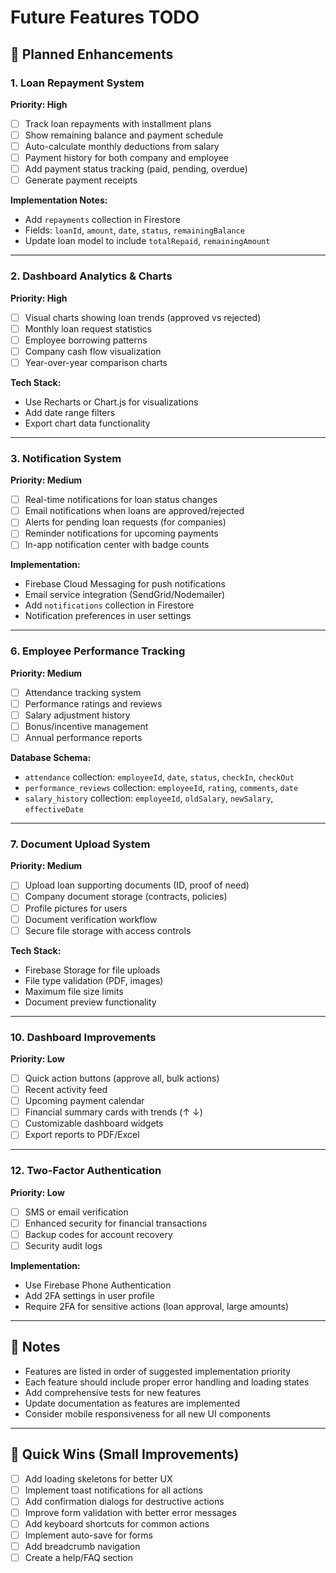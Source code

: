 # Future Features TODO

## 🚀 Planned Enhancements

### 1. Loan Repayment System
**Priority: High**
- [ ] Track loan repayments with installment plans
- [ ] Show remaining balance and payment schedule
- [ ] Auto-calculate monthly deductions from salary
- [ ] Payment history for both company and employee
- [ ] Add payment status tracking (paid, pending, overdue)
- [ ] Generate payment receipts

**Implementation Notes:**
- Add `repayments` collection in Firestore
- Fields: `loanId`, `amount`, `date`, `status`, `remainingBalance`
- Update loan model to include `totalRepaid`, `remainingAmount`

---

### 2. Dashboard Analytics & Charts
**Priority: High**
- [ ] Visual charts showing loan trends (approved vs rejected)
- [ ] Monthly loan request statistics
- [ ] Employee borrowing patterns
- [ ] Company cash flow visualization
- [ ] Year-over-year comparison charts

**Tech Stack:**
- Use Recharts or Chart.js for visualizations
- Add date range filters
- Export chart data functionality

---

### 3. Notification System
**Priority: Medium**
- [ ] Real-time notifications for loan status changes
- [ ] Email notifications when loans are approved/rejected
- [ ] Alerts for pending loan requests (for companies)
- [ ] Reminder notifications for upcoming payments
- [ ] In-app notification center with badge counts

**Implementation:**
- Firebase Cloud Messaging for push notifications
- Email service integration (SendGrid/Nodemailer)
- Add `notifications` collection in Firestore
- Notification preferences in user settings

---

### 6. Employee Performance Tracking
**Priority: Medium**
- [ ] Attendance tracking system
- [ ] Performance ratings and reviews
- [ ] Salary adjustment history
- [ ] Bonus/incentive management
- [ ] Annual performance reports

**Database Schema:**
- `attendance` collection: `employeeId`, `date`, `status`, `checkIn`, `checkOut`
- `performance_reviews` collection: `employeeId`, `rating`, `comments`, `date`
- `salary_history` collection: `employeeId`, `oldSalary`, `newSalary`, `effectiveDate`

---

### 7. Document Upload System
**Priority: Medium**
- [ ] Upload loan supporting documents (ID, proof of need)
- [ ] Company document storage (contracts, policies)
- [ ] Profile pictures for users
- [ ] Document verification workflow
- [ ] Secure file storage with access controls

**Tech Stack:**
- Firebase Storage for file uploads
- File type validation (PDF, images)
- Maximum file size limits
- Document preview functionality

---

### 10. Dashboard Improvements
**Priority: Low**
- [ ] Quick action buttons (approve all, bulk actions)
- [ ] Recent activity feed
- [ ] Upcoming payment calendar
- [ ] Financial summary cards with trends (↑ ↓)
- [ ] Customizable dashboard widgets
- [ ] Export reports to PDF/Excel

---

### 12. Two-Factor Authentication
**Priority: Low**
- [ ] SMS or email verification
- [ ] Enhanced security for financial transactions
- [ ] Backup codes for account recovery
- [ ] Security audit logs

**Implementation:**
- Use Firebase Phone Authentication
- Add 2FA settings in user profile
- Require 2FA for sensitive actions (loan approval, large amounts)

---

## 📝 Notes
- Features are listed in order of suggested implementation priority
- Each feature should include proper error handling and loading states
- Add comprehensive tests for new features
- Update documentation as features are implemented
- Consider mobile responsiveness for all new UI components

---

## 🎯 Quick Wins (Small Improvements)
- [ ] Add loading skeletons for better UX
- [ ] Implement toast notifications for all actions
- [ ] Add confirmation dialogs for destructive actions
- [ ] Improve form validation with better error messages
- [ ] Add keyboard shortcuts for common actions
- [ ] Implement auto-save for forms
- [ ] Add breadcrumb navigation
- [ ] Create a help/FAQ section
